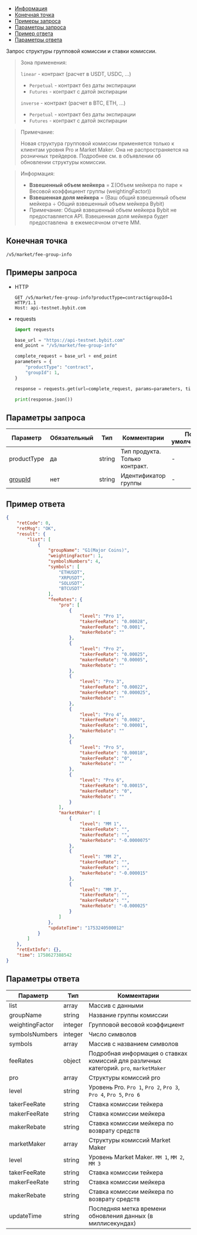 - [Информация](#информация)
- [Конечная точка](#конечная-точка)
- [Примеры запроса](#примеры-запроса)
- [Параметры запроса](#параметры-запроса)
- [Пример ответа](#пример-ответа)
- [Параметры ответа](#параметры-ответа)

<a id="информация"></a>

Запрос структуры групповой комиссии и ставки комиссии.

>Зона применения:  
>
>`linear` - контракт (расчет в USDT, USDC, ...)
>
> - `Perpetual` - контракт без даты экспирации
> - `Futures` - контракт с датой экспирации
>
>`inverse` - контракт (расчет в BTC, ETH, ...)
>
> - `Perpetual` - контракт без даты экспирации
> - `Futures` - контракт с датой экспирации
<!-- -->
>Примечание:
>
>Новая структура групповой комиссии применяется только к клиентам уровня Pro и Market Maker. Она не распространяется
> на розничных трейдеров. Подробнее см. в объявлении об обновлении структуры комиссии.
<!-- -->
>Информация:
>
>- **Взвешенный объем мейкера** = Σ(Объем мейкера по паре × Весовой коэффициент группы (weightingFactor))
>- **Взвешенная доля мейкера** = (Ваш общий взвешенный объем мейкера ÷ Общий взвешенный объем мейкера Bybit)
>- Примечание: Общий взвешенный объем мейкера Bybit не предоставляется API. Взвешенная доля мейкера будет предоставлена ​
> в ежемесячном отчете MM.

<a id="конечная-точка"></a>

## Конечная точка

`/v5/market/fee-group-info`

<a id="примеры-запроса"></a>

## Примеры запроса

- HTTP

  ```http
  GET /v5/market/fee-group-info?productType=contract&groupId=1 HTTP/1.1
  Host: api-testnet.bybit.com
  ```

- requests

  ```python
  import requests

  base_url = "https://api-testnet.bybit.com"
  end_point = "/v5/market/fee-group-info"

  complete_request = base_url + end_point
  parameters = {
      "productType": "contract",
      "groupId": 1,
  }
  
  response = requests.get(url=complete_request, params=parameters, timeout=10)

  print(response.json())
  ```

<a id="параметры-запроса"></a>

## Параметры запроса

|Параметр  	                  |Обязательный	 |Тип  	  |Комментарии       |По умолчанию|
|-----------------------------|--------------|--------|------------------|------------|
|productType                     |да  |string     |Тип продукта. Только контракт.       |- |
|[groupId](<../19.Определения значений в запросах и ответах.md#groupId>)	                 |нет  |string     |Идентификатор группы       |-   |

<a id="пример-ответа"></a>

## Пример ответа

```json
{
    "retCode": 0,
    "retMsg": "OK",
    "result": {
        "list": [
            {
                "groupName": "G1(Major Coins)",
                "weightingFactor": 1,
                "symbolsNumbers": 4,
                "symbols": [
                    "ETHUSDT",
                    "XRPUSDT",
                    "SOLUSDT",
                    "BTCUSDT"
                ],
                "feeRates": {
                    "pro": [
                        {
                            "level": "Pro 1",
                            "takerFeeRate": "0.00028",
                            "makerFeeRate": "0.0001",
                            "makerRebate": ""
                        },
                        {
                            "level": "Pro 2",
                            "takerFeeRate": "0.00025",
                            "makerFeeRate": "0.00005",
                            "makerRebate": ""
                        },
                        {
                            "level": "Pro 3",
                            "takerFeeRate": "0.00022",
                            "makerFeeRate": "0.000025",
                            "makerRebate": ""
                        },
                        {
                            "level": "Pro 4",
                            "takerFeeRate": "0.0002",
                            "makerFeeRate": "0.00001",
                            "makerRebate": ""
                        },
                        {
                            "level": "Pro 5",
                            "takerFeeRate": "0.00018",
                            "makerFeeRate": "0",
                            "makerRebate": ""
                        },
                        {
                            "level": "Pro 6",
                            "takerFeeRate": "0.00015",
                            "makerFeeRate": "0",
                            "makerRebate": ""
                        }
                    ],
                    "marketMaker": [
                        {
                            "level": "MM 1",
                            "takerFeeRate": "",
                            "makerFeeRate": "",
                            "makerRebate": "-0.0000075"
                        },
                        {
                            "level": "MM 2",
                            "takerFeeRate": "",
                            "makerFeeRate": "",
                            "makerRebate": "-0.000015"
                        },
                        {
                            "level": "MM 3",
                            "takerFeeRate": "",
                            "makerFeeRate": "",
                            "makerRebate": "-0.000025"
                        }
                    ]
                },
                "updateTime": "1753240500012"
            }
        ]
    },
    "retExtInfo": {},
    "time": 1758627388542
}
```

<a id="параметры-ответа"></a>

## Параметры ответа

|Параметр  |Тип       |Комментарии                                             |
|----------|----------|--------------------------------------------------------|
|list   |array      |Массив с данными                                             |
|groupName   |string      |Название группы комиссии                                             |
|weightingFactor   |integer      |Групповой весовой коэффициент                                             |
|symbolsNumbers   |integer      |Число символов                                             |
|symbols   |array      |Массив с названием символов                                             |
|feeRates   |object      |Подробная информация о ставках комиссий для различных категорий. `pro`, `marketMaker`      |
|pro   |array      |Структуры комиссий pro                                             |
|level   |string      |Уровень Pro. `Pro 1`, `Pro 2`, `Pro 3`, `Pro 4`, `Pro 5`, `Pro 6`           |
|takerFeeRate   |string      |Ставка комиссии тейкера                                             |
|makerFeeRate   |string      |Ставка комиссии мейкера                                             |
|makerRebate   |string      |Ставка комиссии мейкера по возврату средств                                             |
|marketMaker   |array      |Структуры комиссий Market Maker                                              |
|level   |string      |Уровень Market Maker. `MM 1`, `MM 2`, `MM 3`                                             |
|takerFeeRate   |string      |Ставка комиссии тейкера                                             |
|makerFeeRate   |string      |Ставка комиссии мейкера                                             |
|makerRebate   |string      |Ставка комиссии мейкера по возврату средств                                             |
|updateTime   |string      |Последняя метка времени обновления данных (в миллисекундах)                                           |
